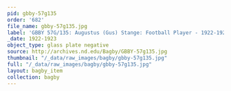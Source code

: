 ```yaml
---
pid: gbby-57g135
order: '682'
file_name: gbby-57g135.jpg
label: 'GBBY 57G/135: Augustus (Gus) Stange: Football Player - 1922-1923'
_date: 1922-1923
object_type: glass plate negative
source: http://archives.nd.edu/Bagby/GBBY-57g135.jpg
thumbnail: "/_data/raw_images/bagby/gbby-57g135.jpg"
full: "/_data/raw_images/bagby/gbby-57g135.jpg"
layout: bagby_item
collection: bagby
---
```

